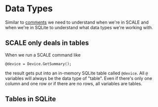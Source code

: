 # Data Types
Similar to [comments](./Language_Comments.md) we need to understand when we're in SCALE and when we're in SQLite to understand what data types we're working with.

## SCALE only deals in tables
When we run a SCALE command like 
```
@device = Device.GetSummary();
```
the result gets put into an in-memory SQLite table called `@device`. All `@` variables will always be the data type of "table".  Even if there's only one column and one row or if there are no rows, all variables are tables.



## Tables in SQLite
